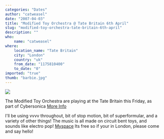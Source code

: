 ```yaml
---
categories: "Dates"
author: "catweasel"
date: "2007-04-03"
title: "Modified Toy Orchestra @ Tate Britain 6th April"
slug: "modified-toy-orchestra-tate-britain-6th-april"
description: ""
who: 
    name: "catweasel"
where: 
    location_name: "Tate Britain"
    city: "London"
    country: "uk"
    from_date: "1175810400"
    to_date: "0"
imported: "true"
thumb: "barbie.jpg"
---
```



![](barbie.jpg)

The Modified Toy Orchestra are playing at the Tate Britain this Friday, as part of Cybersonica
[More Info](http://www.tate.org.uk/britain/eventseducation/lateattatebritain/lateattatebritain2007april.htm)

I'll be using vvvv throughout, bit of stop motion, bit of superformular, and a variety of other things!
The music is all made on circuit bent toys, and sounds like electro pop!
[Myspace](http://www.myspace.com/toyorch)
Its free so if your in London, please come and say hello!